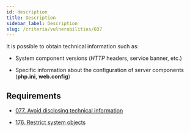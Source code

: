 ```yaml
---
id: description
title: Description
sidebar_label: Description
slug: /criteria/vulnerabilities/037
---
```


It is possible to obtain technical information such as:

- System component versions (*HTTP* headers, service banner, etc.)

- Specific information about the configuration of server components
(**php.ini**, **web.config**)

## Requirements

- [077. Avoid disclosing technical information](/criteria/requirements/logs/077)

- [176. Restrict system objects](/criteria/requirements/data/176)

